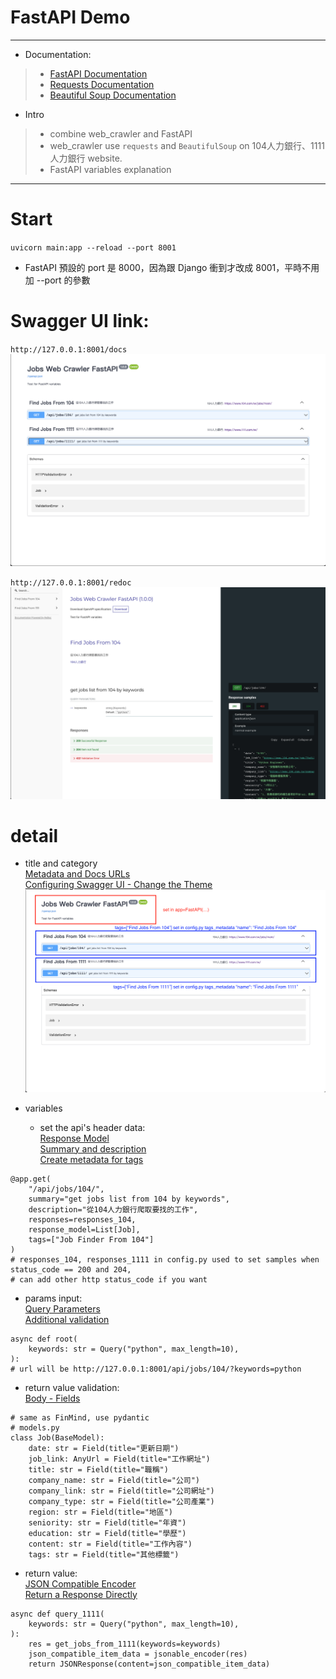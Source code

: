 # FastAPI Demo
<hr>

* Documentation: <br>
> * [FastAPI Documentation](https://fastapi.tiangolo.com/ "FastAPI Documentation")<br>
> * [Requests Documentation](https://docs.python-requests.org/en/latest/ "Requests Documentation")<br>
> * [Beautiful Soup Documentation](https://www.crummy.com/software/BeautifulSoup/bs4/doc/ "Beautiful Soup Documentation")<br>

* Intro
> * combine web_crawler and FastAPI <br>
> * web_crawler use `requests` and `BeautifulSoup` on 104人力銀行、1111人力銀行 website.<br>
> * FastAPI variables explanation <br>

<hr>

# Start
`uvicorn main:app --reload --port 8001`

* FastAPI 預設的 port 是 8000，因為跟 Django 衝到才改成 8001，平時不用加 --port 的參數

# Swagger UI link:
`http://127.0.0.1:8001/docs`
![](https://github.com/pingshian0131/fast_api_test/raw/main/static/docs_pic.png)

`http://127.0.0.1:8001/redoc`
![](https://github.com/pingshian0131/fast_api_test/raw/main/static/redoc_pic.png)

# detail

* title and category <br>
[Metadata and Docs URLs](https://fastapi.tiangolo.com/tutorial/metadata/ "Metadata and Docs URLs")<br>
[Configuring Swagger UI - Change the Theme](https://fastapi.tiangolo.com/advanced/extending-openapi/#change-the-theme "Configuring Swagger UI - Change the Theme")<br>
![](https://github.com/pingshian0131/fast_api_test/raw/main/static/title&category.png)


* variables
  * set the api's header data: <br>
[Response Model](https://fastapi.tiangolo.com/tutorial/response-model/ "Response Model")<br>
[Summary and description](https://fastapi.tiangolo.com/tutorial/path-operation-configuration/#summary-and-description "Summary and description")<br>
[Create metadata for tags](https://fastapi.tiangolo.com/tutorial/metadata/#create-metadata-for-tags "Create metadata for tags")<br>
```
@app.get(
    "/api/jobs/104/",
    summary="get jobs list from 104 by keywords",
    description="從104人力銀行爬取要找的工作",
    responses=responses_104,
    response_model=List[Job],
    tags=["Job Finder From 104"]
)
# responses_104, responses_1111 in config.py used to set samples when status_code == 200 and 204,
# can add other http status_code if you want
```
  * params input: <br>
[Query Parameters](https://fastapi.tiangolo.com/tutorial/query-params/ "Query Parameters")<br>
[Additional validation](https://fastapi.tiangolo.com/tutorial/query-params-str-validations/ "Additional validation")<br>
```
async def root(
    keywords: str = Query("python", max_length=10),
):
# url will be http://127.0.0.1:8001/api/jobs/104/?keywords=python
```
  * return value validation: <br>
[Body - Fields](https://fastapi.tiangolo.com/tutorial/body-fields/ "Body - Fields")<br>
```
# same as FinMind, use pydantic
# models.py
class Job(BaseModel):
    date: str = Field(title="更新日期")
    job_link: AnyUrl = Field(title="工作網址")
    title: str = Field(title="職稱")
    company_name: str = Field(title="公司")
    company_link: str = Field(title="公司網址")
    company_type: str = Field(title="公司產業")
    region: str = Field(title="地區")
    seniority: str = Field(title="年資")
    education: str = Field(title="學歷")
    content: str = Field(title="工作內容")
    tags: str = Field(title="其他標籤")
```
  * return value: <br>
[JSON Compatible Encoder](https://fastapi.tiangolo.com/tutorial/encoder/ "JSON Compatible Encoder")<br>
[Return a Response Directly](https://fastapi.tiangolo.com/advanced/response-directly/ "Return a Response Directly")<br>
```
async def query_1111(
    keywords: str = Query("python", max_length=10),
):
    res = get_jobs_from_1111(keywords=keywords)
    json_compatible_item_data = jsonable_encoder(res)
    return JSONResponse(content=json_compatible_item_data)
```
